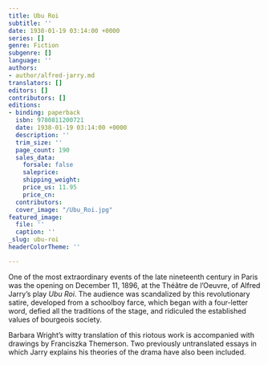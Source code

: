 ```yaml
---
title: Ubu Roi
subtitle: ''
date: 1938-01-19 03:14:00 +0000
series: []
genre: Fiction
subgenre: []
language: ''
authors:
- author/alfred-jarry.md
translators: []
editors: []
contributors: []
editions:
- binding: paperback
  isbn: 9780811200721
  date: 1938-01-19 03:14:00 +0000
  description: ''
  trim_size: ''
  page_count: 190
  sales_data:
    forsale: false
    saleprice: 
    shipping_weight: 
    price_us: 11.95
    price_cn: 
  contributors: 
  cover_image: "/Ubu_Roi.jpg"
featured_image:
  file: ''
  caption: ''
_slug: ubu-roi
headerColorTheme: ''

---
```

One of the most extraordinary events of the late nineteenth century in Paris was the opening on December 11, 1896, at the Théâtre de l’Oeuvre, of Alfred Jarry’s play _Ubu Roi_. The audience was scandalized by this revolutionary satire, developed from a schoolboy farce, which began with a four-letter word, defied all the traditions of the stage, and ridiculed the established values of bourgeois society. 

Barbara Wright’s witty translation of this riotous work is accompanied with drawings by Franciszka Themerson. Two previously untranslated essays in which Jarry explains his theories of the drama have also been included.